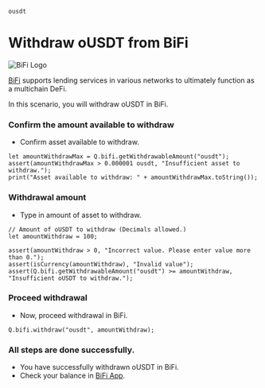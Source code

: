 ```meta-Currency
ousdt
```

# Withdraw oUSDT from BiFi

![BiFi Logo](https://s3.ap-northeast-2.amazonaws.com/thebifrost.io/home/bifi/bifi_logo.svg)

[BiFi](https://bifi.finance/) supports lending services in various networks to ultimately function as a multichain DeFi.

In this scenario, you will withdraw oUSDT in BiFi.

### Confirm the amount available to withdraw

- Confirm asset available to withdraw.

```output-Dynamic
let amountWithdrawMax = Q.bifi.getWithdrawableAmount("ousdt");
assert(amountWithdrawMax > 0.000001 ousdt, "Insufficient asset to withdraw.");
print("Asset available to withdraw: " + amountWithdrawMax.toString());
```

### Withdrawal amount

- Type in amount of asset to withdraw.

```input oUSDT
// Amount of oUSDT to withdraw (Decimals allowed.)
let amountWithdraw = 100;
```

```input-Verify
assert(amountWithdraw > 0, "Incorrect value. Please enter value more than 0.");
assert(isCurrency(amountWithdraw), "Invalid value");
assert(Q.bifi.getWithdrawableAmount("ousdt") >= amountWithdraw, "Insufficient oUSDT to withdraw.");
```

### Proceed withdrawal

- Now, proceed withdrawal in BiFi.

```taster
Q.bifi.withdraw("ousdt", amountWithdraw);
```

### All steps are done successfully.

- You have successfully withdrawn oUSDT in BiFi.
- Check your balance in [BiFi App](https://app.bifi.finance/).
